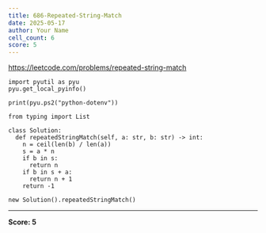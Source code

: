 ```yaml
---
title: 686-Repeated-String-Match
date: 2025-05-17
author: Your Name
cell_count: 6
score: 5
---
```


https://leetcode.com/problems/repeated-string-match


```
import pyutil as pyu
pyu.get_local_pyinfo()
```


```
print(pyu.ps2("python-dotenv"))
```


```
from typing import List
```


```
class Solution:
  def repeatedStringMatch(self, a: str, b: str) -> int:
    n = ceil(len(b) / len(a))
    s = a * n
    if b in s:
      return n
    if b in s + a:
      return n + 1
    return -1
```


```
new Solution().repeatedStringMatch()
```


---
**Score: 5**